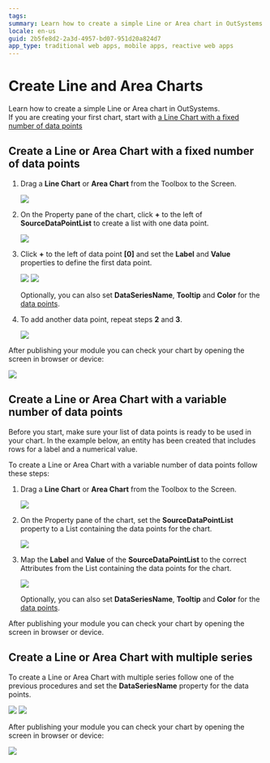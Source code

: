 ```yaml
---
tags:
summary: Learn how to create a simple Line or Area chart in OutSystems.
locale: en-us
guid: 2b5fe8d2-2a3d-4957-bd07-951d20a824d7
app_type: traditional web apps, mobile apps, reactive web apps
---
```

# Create Line and Area Charts

Learn how to create a simple Line or Area chart in OutSystems.  
If you are creating your first chart, start with [a Line Chart with a fixed number of data points](#create-a-line-or-area-chart-with-a-fixed-number-of-data-points)

## Create a Line or Area Chart with a fixed number of data points

1. Drag a **Line Chart** or **Area Chart** from the Toolbox to the Screen.

    ![](images/line-01.png)

1. On the Property pane of the chart, click **+** to the left of **SourceDataPointList** to create a list with one data point.

    ![](images/line-02.png?width=400)

1. Click **+** to the left of data point **\[0\]** and set the **Label** and **Value** properties to define the first data point. 
  
    ![](images/line-03.png?width=400)
    ![](images/line-04.png?width=400)

    Optionally, you can also set **DataSeriesName**, **Tooltip** and **Color** for the [data points](../auto/charts-api.final.md#Structure_DataPoint).

1. To add another data point, repeat steps **2** and **3**.

    ![](images/line-07.png?width=400)

After publishing your module you can check your chart by opening the screen in browser or device:

![](images/line-result.png?width=400)

## Create a Line or Area Chart with a variable number of data points

Before you start, make sure your list of data points is ready to be used in your chart. In the example below, an entity has been created that includes rows for a label and a numerical value.

To create a Line or Area Chart with a variable number of data points follow these steps:

1. Drag a **Line Chart** or **Area Chart** from the Toolbox to the Screen.

    ![](images/line-01.png)
    
1. On the Property pane of the chart, set the **SourceDataPointList** property to a List containing the data points for the chart.

    ![](images/line-a02.png?width=400)

1. Map the **Label** and **Value** of the **SourceDataPointList** to the correct Attributes from the List containing the data points for the chart.

    ![](images/line-a03.png?width=400)
    
    Optionally, you can also set **DataSeriesName**, **Tooltip** and **Color** for the [data points](../auto/charts-api.final.md#Structure_DataPoint).

After publishing your module you can check your chart by opening the screen in browser or device.

## Create a Line or Area Chart with multiple series

To create a Line or Area Chart with multiple series follow one of the previous procedures and set the **DataSeriesName** property for the data points.

![](images/line-ms01.png?width=400)
![](images/line-ms02.png?width=400)

After publishing your module you can check your chart by opening the screen in browser or device:

![](images/line-ms-result.png?width=400)
